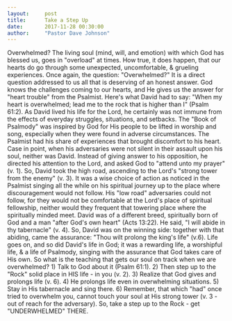 ```yaml
---
layout:     post
title:      Take a Step Up
date:       2017-11-28 00:30:00
author:     "Pastor Dave Johnson"
---
```


Overwhelmed?  The living soul (mind, will, and emotion) with which God has blessed us, goes in "overload" at times.  How true, it does happen, that our hearts do go through some unexpected, uncomfortable, & grueling experiences.  Once again, the question: "Overwhelmed?"   It is a direct question addressed to us all that is deserving of an honest answer.  God knows the challenges coming to our hearts, and He gives us the answer for "heart trouble" from the Psalmist.  Here's what David had to say: "When my heart is overwhelmed; lead me to the rock that is higher than I" (Psalm 61:2).  As David lived his life for the Lord, he certainly was not immune from the effects of everyday struggles, situations, and setbacks.  The "Book of Psalmody" was inspired by God for His people to be lifted in worship and song, especially when they were found in adverse circumstances.  The Psalmist had his share of experiences that brought discomfort to his heart.  Case in point, when his adversaries were not silent in their assault upon his soul, neither was David.  Instead of giving answer to his opposition, he directed his attention to the Lord, and asked God to "attend unto my prayer" (v. 1).  So, David took the high road, ascending to the Lord's "strong tower from the enemy" (v. 3).   It was a wise choice of action as noticed in the Psalmist singing all the while on his spiritual journey up to the place where discouragement would not follow.  His "low road" adversaries could not follow, for they would not be comfortable at the Lord's place of spiritual fellowship, neither would they frequent that towering place where the spiritually minded meet.   David was of a different breed, spiritually born of God and a man "after God's own heart" (Acts 13:22).  He said, "I will abide in thy tabernacle" (v. 4).  So, David was on the winning side:  together with that abiding, came the assurance:  "Thou wilt prolong the king's life" (v.6).  Life goes on, and so did David's life in God; it was a rewarding life, a worshipful life, & a life of Psalmody, singing with the assurance that God takes care of His own.   So what is the teaching that gets our soul on track when we are overwhelmed?  1) Talk to God about it (Psalm 61:1).   2) Then step up to the "Rock" solid place in HIS life - in you (v. 2).  3)  Realize that God gives and prolongs life (v. 6).   4) He prolongs life even in overwhelming situations. 5) Stay in His tabernacle and sing there.  6) Remember, that which "had" once tried to overwhelm you, cannot touch your soul at His strong tower (v. 3 - out of reach for the adversary).  So, take a step up to the Rock - get "UNDERWHELMED" THERE.